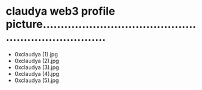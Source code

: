 # claudya web3 profile picture.......................................................................
- 0xclaudya (1).jpg
- 0xclaudya (2).jpg
- 0xclaudya (3).jpg
- 0xclaudya (4).jpg
- 0xclaudya (5).jpg
